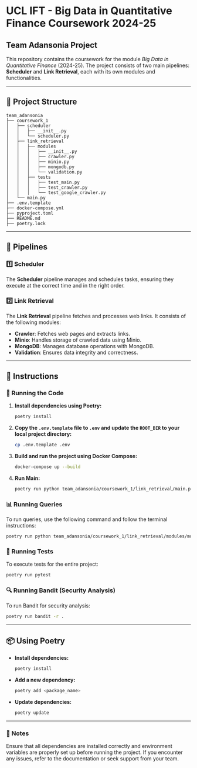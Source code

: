 # UCL IFT - Big Data in Quantitative Finance Coursework 2024-25

## Team Adansonia Project

This repository contains the coursework for the module *Big Data in Quantitative Finance* (2024-25). The project consists of two main pipelines: **Scheduler** and **Link Retrieval**, each with its own modules and functionalities.

---

## 📁 Project Structure
```
team_adansonia
├── coursework_1
│   ├── scheduler
│   │   ├── __init__.py
│   │   └── scheduler.py
│   ├── link_retrieval
│   │   ├── modules
│   │   │   ├── __init__.py
│   │   │   ├── crawler.py
│   │   │   ├── minio.py
│   │   │   ├── mongodb.py
│   │   │   └── validation.py
│   │   ├── tests
│   │   │   ├── test_main.py
│   │   │   ├── test_crawler.py
│   │   │   └── test_google_crawler.py
│   └── main.py
├── .env.template
├── docker-compose.yml
├── pyproject.toml
├── README.md
├── poetry.lock
```

---

## 🚀 Pipelines

### 1️⃣ Scheduler
The **Scheduler** pipeline manages and schedules tasks, ensuring they execute at the correct time and in the right order.

### 2️⃣ Link Retrieval
The **Link Retrieval** pipeline fetches and processes web links. It consists of the following modules:
- **Crawler**: Fetches web pages and extracts links.
- **Minio**: Handles storage of crawled data using Minio.
- **MongoDB**: Manages database operations with MongoDB.
- **Validation**: Ensures data integrity and correctness.

---

## 📌 Instructions

### 🔧 Running the Code
1. **Install dependencies using Poetry:**
   ```sh
   poetry install
   ```

2. **Copy the `.env.template` file to `.env` and update the `ROOT_DIR` to your local project directory:**
   ```sh
   cp .env.template .env
   ```

3. **Build and run the project using Docker Compose:**
   ```sh
   docker-compose up --build
   ```

4. **Run Main:**
   ```sh
   poetry run python team_adansonia/coursework_1/link_retrieval/main.py
   ```

### 📊 Running Queries
To run queries, use the following command and follow the terminal instructions:
```sh
poetry run python team_adansonia/coursework_1/link_retrieval/modules/mongodb/queries.py
```

### 🧪 Running Tests
To execute tests for the entire project:
```sh
poetry run pytest
```

### 🔍 Running Bandit (Security Analysis)
To run Bandit for security analysis:
```sh
poetry run bandit -r .
```

---

## 📦 Using Poetry

- **Install dependencies:**
  ```sh
  poetry install
  ```
- **Add a new dependency:**
  ```sh
  poetry add <package_name>
  ```
- **Update dependencies:**
  ```sh
  poetry update
  ```

---

### 📌 Notes
Ensure that all dependencies are installed correctly and environment variables are properly set up before running the project. If you encounter any issues, refer to the documentation or seek support from your team.




